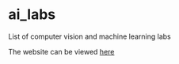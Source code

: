 # ai_labs
List of computer vision and machine learning labs

The website can be viewed [here](https://matd3m0n.github.io/ai_labs)
